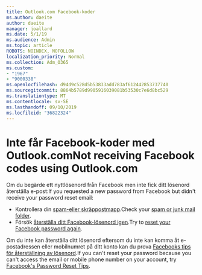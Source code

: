 ```yaml
---
title: Outlook.com Facebook-koder
ms.author: daeite
author: daeite
manager: joallard
ms.date: 5/1/19
ms.audience: Admin
ms.topic: article
ROBOTS: NOINDEX, NOFOLLOW
localization_priority: Normal
ms.collection: Adm_O365
ms.custom:
- "1967"
- "9000338"
ms.openlocfilehash: d94d9c528d5b53833add783af612442853737740
ms.sourcegitcommit: 8864b5789d9905916039081b53530c7e6d8bc529
ms.translationtype: MT
ms.contentlocale: sv-SE
ms.lasthandoff: 09/10/2019
ms.locfileid: "36822324"
---
```

# <a name="not-receiving-facebook-codes-using-outlookcom"></a><span data-ttu-id="0e395-102">Inte får Facebook-koder med Outlook.com</span><span class="sxs-lookup"><span data-stu-id="0e395-102">Not receiving Facebook codes using Outlook.com</span></span>

<span data-ttu-id="0e395-103">Om du begärde ett nyttlösenord från Facebook men inte fick ditt lösenord återställa e-post:</span><span class="sxs-lookup"><span data-stu-id="0e395-103">If you requested a new password from Facebook but didn't receive your password reset email:</span></span>

- <span data-ttu-id="0e395-104">Kontrollera din [spam-eller skräppostmapp](https://outlook.live.com/mail/junkemail).</span><span class="sxs-lookup"><span data-stu-id="0e395-104">Check your [spam or junk mail folder](https://outlook.live.com/mail/junkemail).</span></span>
- <span data-ttu-id="0e395-105">Försök [återställa ditt Facebook-lösenord igen](https://aka.ms/facebook-password-reset).</span><span class="sxs-lookup"><span data-stu-id="0e395-105">Try to [reset your Facebook password again](https://aka.ms/facebook-password-reset).</span></span>

<span data-ttu-id="0e395-106">Om du inte kan återställa ditt lösenord eftersom du inte kan komma åt e-postadressen eller mobilnumret på ditt konto kan du prova [Facebooks tips för återställning av lösenord](https://aka.ms/facebook-password-help).</span><span class="sxs-lookup"><span data-stu-id="0e395-106">If you can't reset your password because you can't access the email or mobile phone number on your account, try [Facebook's Password Reset Tips](https://aka.ms/facebook-password-help).</span></span>